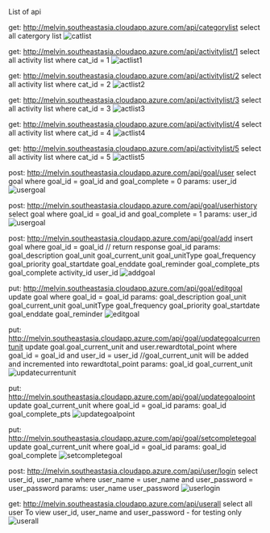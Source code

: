 List of api

get:
http://melvin.southeastasia.cloudapp.azure.com/api/categorylist
select all catergory list
![catlist](https://raw.githubusercontent.com/melzzkwok/goal/my-edit/screenshot/categorylist.PNG)

get: 
http://melvin.southeastasia.cloudapp.azure.com/api/activitylist/1
select all activity list where cat_id = 1
![actlist1](https://raw.githubusercontent.com/melzzkwok/goal/my-edit/screenshot/activitylist1.PNG)

get: 
http://melvin.southeastasia.cloudapp.azure.com/api/activitylist/2
select all activity list where cat_id = 2
![actlist2](https://raw.githubusercontent.com/melzzkwok/goal/my-edit/screenshot/activitylist2.PNG)

get:
http://melvin.southeastasia.cloudapp.azure.com/api/activitylist/3
select all activity list where cat_id = 3
![actlist3](https://raw.githubusercontent.com/melzzkwok/goal/my-edit/screenshot/activitylist3.PNG)

get: 
http://melvin.southeastasia.cloudapp.azure.com/api/activitylist/4
select all activity list where cat_id = 4
![actlist4](https://raw.githubusercontent.com/melzzkwok/goal/my-edit/screenshot/activitylist4.PNG)

get: 
http://melvin.southeastasia.cloudapp.azure.com/api/activitylist/5
select all activity list where cat_id = 5
![actlist5](https://raw.githubusercontent.com/melzzkwok/goal/my-edit/screenshot/activitylist5.PNG)

post: 
http://melvin.southeastasia.cloudapp.azure.com/api/goal/user
select goal where goal_id = goal_id and goal_complete = 0
params: user_id
![usergoal](https://raw.githubusercontent.com/melzzkwok/goal/my-edit/screenshot/usergoal.PNG)

post: 
http://melvin.southeastasia.cloudapp.azure.com/api/goal/userhistory
select goal where goal_id = goal_id and goal_complete = 1
params: user_id
![usergoal](https://raw.githubusercontent.com/melzzkwok/goal/my-edit/screenshot/userhistory.PNG)

post: 
http://melvin.southeastasia.cloudapp.azure.com/api/goal/add
insert goal where goal_id = goal_id
// return response goal_id
params: goal_description
        goal_unit
        goal_current_unit
        goal_unitType
        goal_frequency
        goal_priority
        goal_startdate
        goal_enddate
        goal_reminder
        goal_complete_pts
        goal_complete
        activity_id
        user_id
![addgoal](https://raw.githubusercontent.com/melzzkwok/goal/my-edit/screenshot/addgoal.PNG)
        
put: 
http://melvin.southeastasia.cloudapp.azure.com/api/goal/editgoal
update goal where goal_id = goal_id
params: goal_description
        goal_unit
        goal_current_unit
        goal_unitType
        goal_frequency
        goal_priority
        goal_startdate
        goal_enddate
        goal_reminder
![editgoal](https://raw.githubusercontent.com/melzzkwok/goal/my-edit/screenshot/editgoal.PNG)

put: 
http://melvin.southeastasia.cloudapp.azure.com/api/goal/updategoalcurrentunit
update goal.goal_current_unit and user.rewardtotal_point where goal_id = goal_id and user_id = user_id
//goal_current_unit will be added and incremented into rewardtotal_point
params: goal_id
        goal_current_unit
![updatecurrentunit](https://raw.githubusercontent.com/melzzkwok/goal/my-edit/screenshot/updatecurrentunit.PNG)

put: 
http://melvin.southeastasia.cloudapp.azure.com/api/goal/updategoalpoint
update goal_current_unit where goal_id = goal_id
params: goal_id
        goal_complete_pts
![updategoalpoint](https://raw.githubusercontent.com/melzzkwok/goal/my-edit/screenshot/updategoalpoint.PNG)
 
put: 
http://melvin.southeastasia.cloudapp.azure.com/api/goal/setcompletegoal
update goal_current_unit where goal_id = goal_id
params: goal_id
        goal_complete
![setcompletegoal](https://raw.githubusercontent.com/melzzkwok/goal/my-edit/screenshot/setcompletegoal.PNG)

post: 
http://melvin.southeastasia.cloudapp.azure.com/api/user/login
select user_id, user_name where user_name = user_name and user_password = user_password
params: user_name
        user_password
![userlogin](https://raw.githubusercontent.com/melzzkwok/goal/my-edit/screenshot/userlogin.PNG)

get: 
http://melvin.southeastasia.cloudapp.azure.com/api/userall
select all user 
To view user_id, user_name and user_password - for testing only
![userall](https://raw.githubusercontent.com/melzzkwok/goal/my-edit/screenshot/userall.PNG)
        
